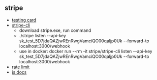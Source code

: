 ## stripe
- [testing card](https://stripe.com/docs/testing)
- [stripe-cli](https://stripe.com/docs/stripe-cli)
  - download stripe.exe, run command
  - ./stripe listen --api-key sk_test_5D7jdaQAZjwREnRwgVamciQO00qaljp0Uk --forward-to localhost:3000/webhook
  - use in docker: docker run --rm -it stripe/stripe-cli listen --api-key sk_test_5D7jdaQAZjwREnRwgVamciQO00qaljp0Uk --forward-to localhost:3000/webhook
- [rate limit](https://stripe.com/docs/rate-limits)
- [js docs](https://stripe.com/docs/js)